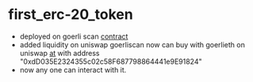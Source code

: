 # first_erc-20_token
- deployed on goerli scan [contract](https://goerli.etherscan.io/address/0xdD035E2324355c02c58F687798864441e9E91824)
- added liquidity on uniswap goerliscan now can buy with goerlieth on uniswap [at](https://app.uniswap.org/#/swap) with address "0xdD035E2324355c02c58F687798864441e9E91824"
- now any one can interact with it.
